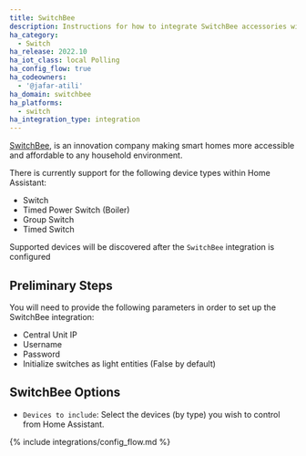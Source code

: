 ```yaml
---
title: SwitchBee
description: Instructions for how to integrate SwitchBee accessories within Home Assistant.
ha_category:
  - Switch
ha_release: 2022.10
ha_iot_class: local Polling
ha_config_flow: true
ha_codeowners:
  - '@jafar-atili'
ha_domain: switchbee
ha_platforms:
  - switch
ha_integration_type: integration
---
```


[SwitchBee](https://www.switchbee.com), is an innovation company making smart homes more accessible and affordable to any household environment. 

There is currently support for the following device types within Home Assistant:

- Switch 
- Timed Power Switch (Boiler)
- Group Switch
- Timed Switch

Supported devices will be discovered after the `SwitchBee` integration is configured

## Preliminary Steps

You will need to provide the following parameters in order to set up the SwitchBee integration:

- Central Unit IP
- Username
- Password
- Initialize switches as light entities (False by default)


## SwitchBee Options

- `Devices to include`: Select the devices (by type) you wish to control from Home Assistant.


{% include integrations/config_flow.md %}